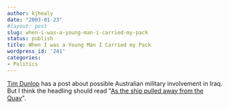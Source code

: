 ```yaml
---
author: kjhealy
date: "2003-01-23"
#layout: post
slug: when-i-was-a-young-man-i-carried-my-pack
status: publish
title: When I was a Young Man I Carried my Pack
wordpress_id: '241'
categories:
- Politics
---
```


[Tim Dunlop](http://www.roadtosurfdom.com/surfdomarchives/000648.php "The Road To Surfdom") has a post about possible Australian military involvement in Iraq. But I think the headling should read "[As the ship pulled away from the Quay](http://www.fortunecity.com/tinpan/parton/2/matilda.html)".

